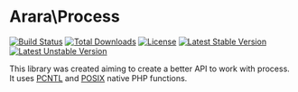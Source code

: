 # Arara\Process
[![Build Status](https://secure.travis-ci.org/Arara/Process.png)](http://travis-ci.org/Arara/Process)
[![Total Downloads](https://poser.pugx.org/arara/process/downloads.png)](https://packagist.org/packages/arara/process)
[![License](https://poser.pugx.org/arara/process/license.png)](https://packagist.org/packages/arara/process)
[![Latest Stable Version](https://poser.pugx.org/arara/process/v/stable.png)](https://packagist.org/packages/arara/process)
[![Latest Unstable Version](https://poser.pugx.org/arara/process/v/unstable.png)](https://packagist.org/packages/arara/process)

This library was created aiming to create a better API to work with process.
It uses [PCNTL](http://php.net/pcntl) and [POSIX](http://php.net/posix) native
PHP functions.
